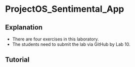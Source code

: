 # ProjectOS_Sentimental_App

## Explanation
- There are four exercises in this laboratory.
- The students need to submit the lab via GitHub by Lab 10.

## Tutorial
